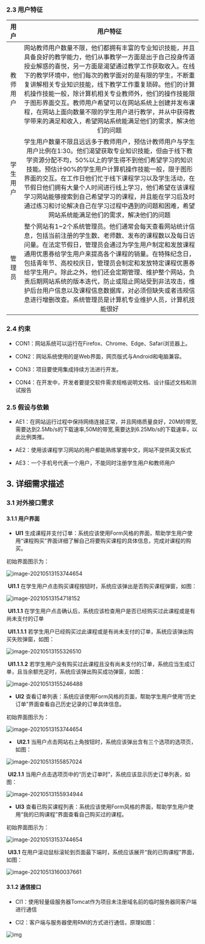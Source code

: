 ### 2.3 用户特征

|   用户   |                           用户特征                           |
| :------: | :----------------------------------------------------------: |
| 教师用户 | 网站教师用户数量不限，他们都拥有丰富的专业知识技能，并且具备良好的教学能力，他们从事教学一方面是出于自己投身传道授业解惑的喜悦，另一方面是渴望通过教学工作获取收入。在线下的教学环境中，他们每次的教学面对的是有限的学生，不断重复讲解相关专业知识技能，线下教学工作重复琐碎。他们的计算机操作技能一般，除计算机相关专业教师外，他们的操作技能限于图形界面交互。教师用户希望可以在网站系统上创建并发布课程，在网站上面向数量不限的学生用户进行教学，并从中获得教学带来的满足和收入，希望网站系统能满足他们的需求，解决他们的问题 |
| 学生用户 | 学生用户数量不限且远远多于教师用户，预估计教师用户与学生用户比例在1:30。他们渴望获取专业知识技能，但由于线下教学资源分配不均，50%以上的学生得不到他们希望学习的知识技能。预估计90%的学生用户计算机操作技能一般，限于图形界面的交互。在工作日他们忙于线下课程学习以及学生活动，在节假日他们拥有大量个人时间进行线上学习，他们希望在该课程学习网站能够搜索到自己希望学习的课程，并且能在学习后及时通过练习和讨论解决自己在学习过程中遇到的问题和困难，希望网站系统能满足他们的需求，解决他们的问题 |
|  管理员  | 整个网站有1~2个系统管理员。他们通常会每天查看网站统计信息，包括当前注册的学生数、老师数、发布的课程数以及每日访问量。在法定节假日，管理员会通过为学生用户制定和发放课程通用优惠券给学生用户来提高各个课程的销量。在特殊纪念日，包括青年节、高校校庆日，管理员会制定和发放特定课程优惠券给学生用户。除此之外，他们还会定期管理、维护整个网站，负责后期网站系统的版本迭代，防止或阻止网站受到非法攻击，维护后台用户信息以及课程信息数据库，对必须但缺失或者违规信息进行增删改查。系统管理员是计算机专业维护人员，计算机技能很好 |

### 2.4 约束

- CON1：网站系统可以运行在Firefox、Chrome、Edge、Safari浏览器上。

- CON2：网站系统使用的是Web界面，网页版式与Android和电脑兼容。

- CON3：项目要使用集成持续方法进行开发。

- CON4：在开发中，开发者要提交软件需求规格说明文档、设计描述文档和测试报告

### 2.5 假设与依赖

- AE1：在网站运行过程中保持网络连接正常，并且网络质量良好，20M的带宽,需要达到2.5Mb/s的下载速率,50M的带宽,需要达到6.25Mb/s的下载速率，以此比例类推。

- AE2：使用该课程学习网站的用户都能熟练掌握中文，网站不提供英文板式

- AE3：一个手机号代表一个用户，不能同时注册学生用户和教师用户

## 3. 详细需求描述

### 3.1 对外接口需求

#### 3.1.1 用户界面 

- **UI1** 生成课程并支付订单：系统应该使用Form风格的界面，帮助学生用户使用“课程购买”界面详细了解自己将要购买课程的具体信息，完成对课程的购买。

初始界面图示为：

![image-20210513153744654](https://document2-srs.oss-cn-beijing.aliyuncs.com/HomeworkImgs/image-20210513153744654.png)

​	**UI1.1** 在学生用户点击购买课程按钮时，系统应该弹出是否购买课程弹窗，如图：

![image-20210513154718152](https://document2-srs.oss-cn-beijing.aliyuncs.com/HomeworkImgs/image-20210513154718152.png)

​		**UI1.1.1** 在学生用户点击确认后，系统应该检查用户是否已经购买过此课程或是有尚未支付的订单

​			**UI1.1.1.1** 若学生用户已经购买过此课程或是有尚未支付的订单，系统应该弹出购买失败弹窗，如图：

![image-20210513155326510](https://document2-srs.oss-cn-beijing.aliyuncs.com/HomeworkImgs/image-20210513155326510.png)

​			**UI1.1.1.2** 若学生用户没有购买过此课程且没有尚未支付的订单，系统应当生成订单，且当余额充足时，系统应该弹出购买成功弹窗，如图：

![image-20210513155246488](https://document2-srs.oss-cn-beijing.aliyuncs.com/HomeworkImgs/image-20210513155246488.png)

- **UI2** 查看订单列表：系统应该使用Form风格的页面，帮助学生用户使用“历史订单”界面查看自己历史记录的订单具体信息。

初始界面图示为：

![image-20210513153744654](https://document2-srs.oss-cn-beijing.aliyuncs.com/HomeworkImgs/image-20210513153744654.png)

- ​	**UI2.1** 当用户点击网站右上角按钮时，系统应该弹出含有三个选项的选项页，如图：


![image-20210513155857024](https://document2-srs.oss-cn-beijing.aliyuncs.com/HomeworkImgs/image-20210513155857024.png)

​		**UI2.1.1** 当用户点击选项页中的“历史订单时”，系统应该显示历史订单列表，如图：

![image-20210513155934944](https://document2-srs.oss-cn-beijing.aliyuncs.com/HomeworkImgs/image-20210513155934944.png)

- **UI3** 查看已购买课程列表：系统应该使用Form风格的界面，帮助学生用户使用“我的已购课程”界面查看自己购买过的课程。

初始界面图示为：

![image-20210513153744654](https://document2-srs.oss-cn-beijing.aliyuncs.com/HomeworkImgs/image-20210513153744654.png)

​	**UI3.1** 在用户滚动鼠标滚轮到页面最下端时，系统应该展开“我的已购课程”界面，如图：

![image-20210513160037661](https://document2-srs.oss-cn-beijing.aliyuncs.com/HomeworkImgs/image-20210513160037661.png)

#### 3.1.2 通信接口

- CI1：使用轻量级服务器Tomcat作为项目未注册域名前的临时服务器同客户端进行通信

- CI2：客户端与服务器使用RMI的方式进行通信，原理如图：

![img](https://img-blog.csdn.net/20180516095947581?watermark/2/text/aHR0cHM6Ly9ibG9nLmNzZG4ubmV0L3dlaXhpbl80MDY4NDM1Ng==/font/5a6L5L2T/fontsize/400/fill/I0JBQkFCMA==/dissolve/70)

